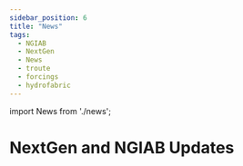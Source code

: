 ```yaml
---
sidebar_position: 6
title: "News"
tags:
  - NGIAB
  - NextGen
  - News
  - troute
  - forcings
  - hydrofabric
---
```

import News from './news';

# NextGen and NGIAB Updates

<News/>